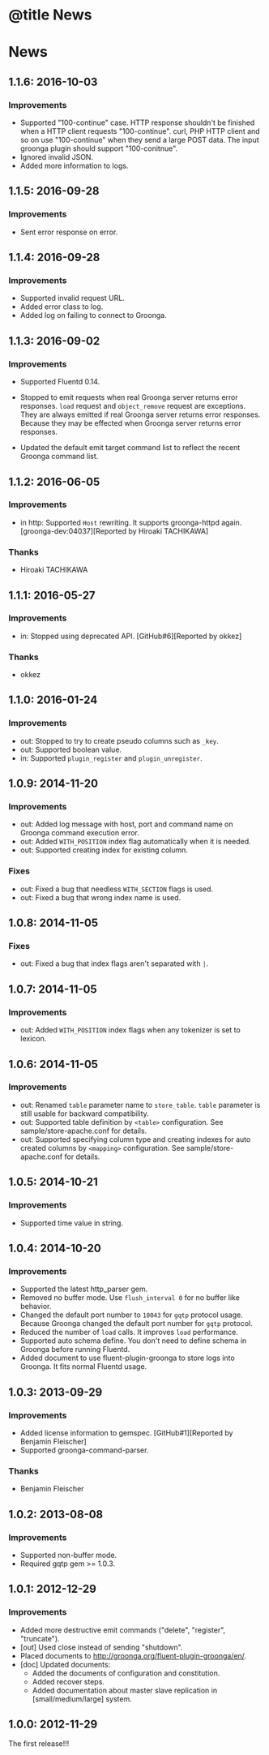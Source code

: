 # @title News

# News

## 1.1.6: 2016-10-03

### Improvements

* Supported "100-continue" case.
  HTTP response shouldn't be finished when a HTTP client requests
  "100-continue". curl, PHP HTTP client and so on use "100-continue"
  when they send a large POST data. The input groonga plugin should
  support "100-conitnue".
* Ignored invalid JSON.
* Added more information to logs.

## 1.1.5: 2016-09-28

### Improvements

* Sent error response on error.

## 1.1.4: 2016-09-28

### Improvements

* Supported invalid request URL.
* Added error class to log.
* Added log on failing to connect to Groonga.

## 1.1.3: 2016-09-02

### Improvements

* Supported Fluentd 0.14.

* Stopped to emit requests when real Groonga server returns error
  responses. `load` request and `object_remove` request are
  exceptions. They are always emitted if real Groonga server returns
  error responses. Because they may be effected when Groonga server
  returns error responses.

* Updated the default emit target command list to reflect the recent
  Groonga command list.

## 1.1.2: 2016-06-05

### Improvements

* in http: Supported `Host` rewriting. It supports groonga-httpd again.
  [groonga-dev:04037][Reported by Hiroaki TACHIKAWA]

### Thanks

* Hiroaki TACHIKAWA

## 1.1.1: 2016-05-27

### Improvements

* in: Stopped using deprecated API.
  [GitHub#6][Reported by okkez]

### Thanks

* okkez

## 1.1.0: 2016-01-24

### Improvements

* out: Stopped to try to create pseudo columns such as `_key`.
* out: Supported boolean value.
* in: Supported `plugin_register` and `plugin_unregister`.

## 1.0.9: 2014-11-20

### Improvements

* out: Added log message with host, port and command name on Groonga
  command execution error.
* out: Added `WITH_POSITION` index flag automatically when it is
  needed.
* out: Supported creating index for existing column.

### Fixes

* out: Fixed a bug that needless `WITH_SECTION` flags is used.
* out: Fixed a bug that wrong index name is used.

## 1.0.8: 2014-11-05

### Fixes

* out: Fixed a bug that index flags aren't separated with `|`.

## 1.0.7: 2014-11-05

### Improvements

* out: Added `WITH_POSITION` index flags when any tokenizer is set to
  lexicon.

## 1.0.6: 2014-11-05

### Improvements

* out: Renamed `table` parameter name to `store_table`.
  `table` parameter is still usable for backward compatibility.
* out: Supported table definition by `<table>` configuration.
  See sample/store-apache.conf for details.
* out: Supported specifying column type and creating indexes for auto
  created columns by `<mapping>` configuration.
  See sample/store-apache.conf for details.

## 1.0.5: 2014-10-21

### Improvements

* Supported time value in string.

## 1.0.4: 2014-10-20

### Improvements

* Supported the latest http_parser gem.
* Removed no buffer mode. Use `flush_interval 0` for no buffer like
  behavior.
* Changed the default port number to `10043` for `gqtp` protocol usage.
  Because Groonga changed the default port number for `gqtp` protocol.
* Reduced the number of `load` calls. It improves `load` performance.
* Supported auto schema define. You don't need to define schema in Groonga
  before running Fluentd.
* Added document to use fluent-plugin-groonga to store logs into Groonga.
  It fits normal Fluentd usage.

## 1.0.3: 2013-09-29

### Improvements

* Added license information to gemspec.
  [GitHub#1][Reported by Benjamin Fleischer]
* Supported groonga-command-parser.

### Thanks

* Benjamin Fleischer

## 1.0.2: 2013-08-08

### Improvements

* Supported non-buffer mode.
* Required gqtp gem >= 1.0.3.

## 1.0.1: 2012-12-29

### Improvements

* Added more destructive emit commands ("delete", "register", "truncate").
* [out] Used close instead of sending "shutdown".
* Placed documents to http://groonga.org/fluent-plugin-groonga/en/.
* [doc] Updated documents:
  * Added the documents of configuration and constitution.
  * Added recover steps.
  * Added documentation about master slave replication in
    [small/medium/large] system.

## 1.0.0: 2012-11-29

The first release!!!
